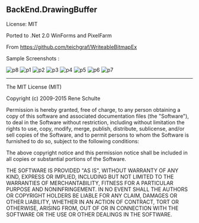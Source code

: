 BackEnd.DrawingBuffer
---  
 

License: MIT
 
Ported to .Net 2.0 WinForms and PixelFarm


From https://github.com/teichgraf/WriteableBitmapEx


Sample Screenshots : 

![p8](https://user-images.githubusercontent.com/7447159/41097450-252db418-6a82-11e8-9762-120b0f9b9ea5.png)
![p1](https://user-images.githubusercontent.com/7447159/41097058-ebe21eca-6a80-11e8-8e94-110b3b06bb2d.png)
![p2](https://user-images.githubusercontent.com/7447159/41097059-ec28b1b4-6a80-11e8-86f3-a1ed6977198c.png)
![p3](https://user-images.githubusercontent.com/7447159/41097061-ec6dbe76-6a80-11e8-88be-935de6510762.png)
![p4](https://user-images.githubusercontent.com/7447159/41097062-eca1b99c-6a80-11e8-9316-7e4a5f9b555a.png)
![p5](https://user-images.githubusercontent.com/7447159/41097063-ecd93ad4-6a80-11e8-832a-34c84da1b833.png)
![p6](https://user-images.githubusercontent.com/7447159/41097064-ed10eec0-6a80-11e8-8ff3-233e2a1c243b.png)
![p7](https://user-images.githubusercontent.com/7447159/41097066-ed48c804-6a80-11e8-9a56-867e24fa928d.png)


---

The MIT License (MIT)

Copyright (c) 2009-2015 Rene Schulte

Permission is hereby granted, free of charge, to any person obtaining a copy
of this software and associated documentation files (the "Software"), to deal
in the Software without restriction, including without limitation the rights
to use, copy, modify, merge, publish, distribute, sublicense, and/or sell
copies of the Software, and to permit persons to whom the Software is
furnished to do so, subject to the following conditions:

The above copyright notice and this permission notice shall be included in all
copies or substantial portions of the Software.

THE SOFTWARE IS PROVIDED "AS IS", WITHOUT WARRANTY OF ANY KIND, EXPRESS OR
IMPLIED, INCLUDING BUT NOT LIMITED TO THE WARRANTIES OF MERCHANTABILITY,
FITNESS FOR A PARTICULAR PURPOSE AND NONINFRINGEMENT. IN NO EVENT SHALL THE
AUTHORS OR COPYRIGHT HOLDERS BE LIABLE FOR ANY CLAIM, DAMAGES OR OTHER
LIABILITY, WHETHER IN AN ACTION OF CONTRACT, TORT OR OTHERWISE, ARISING FROM,
OUT OF OR IN CONNECTION WITH THE SOFTWARE OR THE USE OR OTHER DEALINGS IN THE
SOFTWARE.
